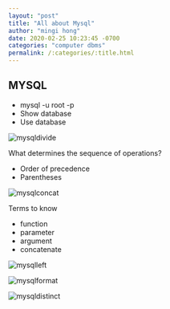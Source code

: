 ```yaml
---
layout: "post"
title: "All about Mysql"
author: "mingi hong"
date: 2020-02-25 10:23:45 -0700
categories: "computer dbms"
permalink: /:categories/:title.html
---
```


## MYSQL

- mysql -u root -p
- Show database
- Use database

![mysqldivide](/minglab/assets/mysqldivide.png)

What determines the sequence of operations?
- Order of precedence
- Parentheses

![mysqlconcat](/minglab/assets/mysqlconcat.png)

Terms to know
- function
- parameter
- argument
- concatenate

![mysqlleft](/minglab/assets/mysqlleft.png)

![mysqlformat](/minglab/assets/mysqlformat.png)

![mysqldistinct](/minglab/assets/mysqldistinct.png)

